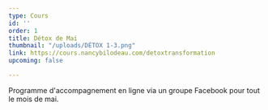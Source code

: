 ```yaml
---
type: Cours
id: ''
order: 1
title: Détox de Mai
thumbnail: "/uploads/DÉTOX 1-3.png"
link: https://cours.nancybilodeau.com/detoxtransformation
upcoming: false

---
```

Programme d'accompagnement en ligne via un groupe Facebook pour tout le mois de mai. 